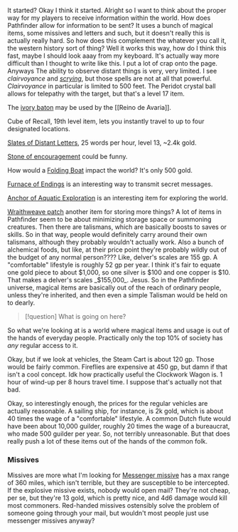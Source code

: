 It started? Okay I think it started. Alright so I want to think about the proper way for my players to receive information within the world. How does Pathfinder allow for information to be sent? It uses a bunch of magical items, some missives and letters and such, but it doesn't really this is actually really hard. So how does this complement the whatever you call it, the western history sort of thing? Well it works this way, how do I think this fast, maybe I should look aaay from my keyboard. It's actually way more difficult than I thought to write like this. I put a lot of crap onto the page.
Anyways
The ability to observe distant things is very, very limited. I see _clairvoyance_ and [_scrying_](https://2e.aonprd.com/Spells.aspx?ID=268), but those spells are not at all that powerful. _Clairvoyance_ in particular is limited to 500 feet. The Peridot crystal ball allows for telepathy with the target, but that's a level 17 item.

The [ivory baton](https://2e.aonprd.com/Equipment.aspx?ID=1492) may be used by the [[Reino de Avaria]]. 

Cube of Recall, 19th level item, lets you instantly travel to up to four designated locations.

[Slates of Distant Letters](https://2e.aonprd.com/Equipment.aspx?ID=744), 25 words per hour, level 13, ~2.4k gold.

[Stone of encouragement](https://2e.aonprd.com/Equipment.aspx?ID=2467) could be funny.

How would a [Folding Boat](https://2e.aonprd.com/Equipment.aspx?ID=1370) impact the world? It's only 500 gold.

[Furnace of Endings](https://2e.aonprd.com/Equipment.aspx?ID=2552) is an interesting way to transmit secret messages.

[Anchor of Aquatic Exploration](https://2e.aonprd.com/Equipment.aspx?ID=2186) is an interesting item for exploring the world.

[Wraithweave patch](https://2e.aonprd.com/Equipment.aspx?ID=1724) another item for storing more things?
A lot of items in Pathfinder seem to be about minimizing storage space or summoning creatures.
Then there are talismans, which are basically boosts to saves or skills. So in that way, people would definitely carry around their own talismans, although they probably wouldn't actually work.
Also a bunch of alchemical foods, but like, at their price point they're probably wildly out of the budget of any normal person???? Like, delver's scales are 155 gp. A "comfortable" lifestyle is roughly 52 gp per year. I think it's fair to equate one gold piece to about $1,000, so one silver is $100 and one copper is $10. That makes a delver's scales _$155,000_. Jesus.
So in the Pathfinder universe, magical items are basically out of the reach of ordinary people, unless they're inherited, and then even a simple Talisman would be held on to dearly. 

> [!question]
What is going on here? 

So what we're looking at is a world where magical items and usage is out of the hands of everyday people. Practically only the top 10% of society has _any_ regular access to it.

Okay, but if we look at vehicles, the Steam Cart is about 120 gp. Those would be fairly common. 
Fireflies are expensive at 450 gp, but damn if that isn't a cool concept.
Idk how practically useful the Clockwork Wagon is. 1 hour of wind-up per 8 hours travel time. I suppose that's actually not that bad.

Okay, so interestingly enough, the prices for the regular vehicles are actually reasonable. A sailing ship, for instance, is 2k gold, which is about 40 times the wage of a "comfortable" lifestyle. A common Dutch flute would have been about 10,000 guilder, roughly 20 times the wage of a bureaucrat, who made 500 guilder per year. So, not terribly unreasonable. But that does really push a lot of these items out of the hands of the common folk. 

### Missives
Missives are more what I'm looking for
[Messenger missive](https://2e.aonprd.com/Equipment.aspx?ID=2064) has a max range of 360 miles, which isn't terrible, but they are susceptible to be intercepted.
If the explosive missive exists, nobody would open mail? They're not cheap, per se, but they're 13 gold, which is pretty nice, and 4d6 damage would kill most commoners. Red-handed missives ostensibly solve the problem of someone going through your mail, but wouldn't most people just use messenger missives anyway?